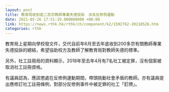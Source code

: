 ```yaml
---
layout: post
title: 教育局收到逾二百宗教師專業失德投訴　涉及反修例運動
date: 2021-05-26 17:51:19.000000000 +08:00
link: https://news.rthk.hk/rthk/ch/component/k2/1592762-20210526.htm
categories: rthk
---
```


教育局上星期向學校發文件，交代自前年6月至去年底收到200多宗有關教師專業失德投訴的總結，希望協助校方及教師了解教育局對教師失德的標準。

另外，社工註冊局的資料顯示，2018年至去年4月有7名社工被定罪，沒有個案被取消社工註冊資格。

有議員認為，應該懲處在反修例運動期間，帶頭挑動社會矛盾的教師。亦有議員提出應修訂社工註冊條例，對部分反修例事件中被定罪的社工「釘牌」。
